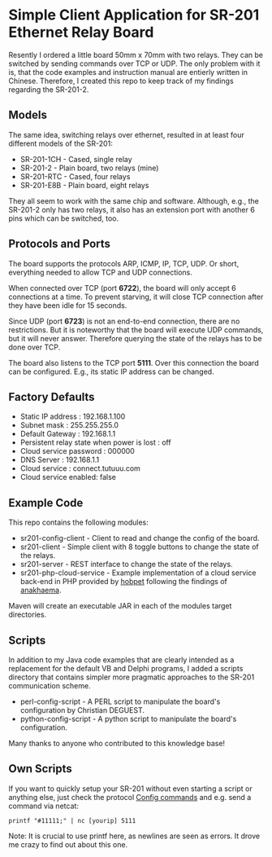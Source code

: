 # Simple Client Application for SR-201 Ethernet Relay Board

Resently I ordered a little board 50mm x 70mm with two relays. They can be switched by sending commands over TCP or UDP. The only problem with it is, that the code examples and instruction manual are entierly written in Chinese. Therefore, I created this repo to keep track of my findings regarding the SR-201-2.

## Models

The same idea, switching relays over ethernet, resulted in at least four different models of the SR-201:

* SR-201-1CH - Cased, single relay
* SR-201-2 - Plain board, two relays (mine)
* SR-201-RTC - Cased, four relays
* SR-201-E8B - Plain board, eight relays

They all seem to work with the same chip and software. Although, e.g., the SR-201-2 only has two relays, it also has an extension port with another 6 pins which can be switched, too.

## Protocols and Ports

The board supports the protocols ARP, ICMP, IP, TCP, UDP. Or short, everything needed to allow TCP and UDP connections.

When connected over TCP (port **6722**), the board will only accept 6 connections at a time. To prevent starving, it will close TCP connection after they have been idle for 15 seconds.

Since UDP (port **6723**) is not an end-to-end connection, there are no restrictions. But it is noteworthy that the board will execute UDP commands, but it will never answer. Therefore querying the state of the relays has to be done over TCP.

The board also listens to the TCP port **5111**. Over this connection the board can be configured. E.g., its static IP address can be changed.

## Factory Defaults

* Static IP address : 192.168.1.100
* Subnet mask : 255.255.255.0
* Default Gateway : 192.168.1.1
* Persistent relay state when power is lost : off
* Cloud service password : 000000
* DNS Server : 192.168.1.1
* Cloud service : connect.tutuuu.com
* Cloud service enabled: false

## Example Code

This repo contains the following modules:

* sr201-config-client - Client to read and change the config of the board.
* sr201-client - Simple client with 8 toggle buttons to change the state of the relays.
* sr201-server - REST interface to change the state of the relays.
* sr201-php-cloud-service - Example implementation of a cloud service back-end in PHP provided by [hobpet](https://github.com/hobpet) following the findings of [anakhaema](https://github.com/anakhaema).
 
Maven will create an executable JAR in each of the modules target directories.

## Scripts

In addition to my Java code examples that are clearly intended as a replacement for the default VB and Delphi programs, I added a scripts directory that contains simpler more pragmatic approaches to the SR-201 communication scheme.

* perl-config-script - A PERL script to manipulate the board's configuration by Christian DEGUEST.
* python-config-script - A python script to manipulate the board's configuration.

Many thanks to anyone who contributed to this knowledge base!

## Own Scripts

If you want to quickly setup your SR-201 without even starting a script or anything else, just check the protocol [Config commands](https://github.com/cryxli/sr201/wiki/Config-commands) and e.g. send a command via netcat:

    printf "#11111;" | nc [yourip] 5111

Note: It is crucial to use printf here, as newlines are seen as errors. It drove me crazy to find out about this one.
